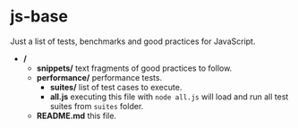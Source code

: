 # js-base

Just a list of tests, benchmarks and good practices for JavaScript.

* **/**
  * **snippets/** text fragments of good practices to follow.
  * **performance/** performance tests.
    * **suites/** list of test cases to execute.
    * **all.js** executing this file with `node all.js` will load and run all test suites from `suites` folder.
  * **README.md** this file.
